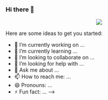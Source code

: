 ### Hi there 👋

<div id="header" align="center">
  <img src=https://giphy.com/stickers/shecodesio-computer-javascript-shecodes-M4NykXxUE0HAcK7UJ6/>
</div>

Here are some ideas to get you started:

- 🔭 I’m currently working on ...
- 🌱 I’m currently learning ...
- 👯 I’m looking to collaborate on ...
- 🤔 I’m looking for help with ...
- 💬 Ask me about ...
- 📫 How to reach me: ...
- 😄 Pronouns: ...
- ⚡ Fun fact: ...
-->
